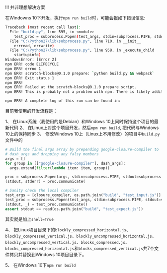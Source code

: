 !!! 并非理想解决方案

在Windowns 10下开发，执行`npm run build`时，可能会报如下错误信息:

``` bash
Traceback (most recent call last):
  File "build.py", line 595, in <module>
    test_proc = subprocess.Popen(test_args, stdin=subprocess.PIPE, stdout=subprocess.PIPE)
  File "C:\Python27\lib\subprocess.py", line 710, in __init__
    errread, errwrite)
  File "C:\Python27\lib\subprocess.py", line 958, in _execute_child
    startupinfo)
WindowsError: [Error 2]
npm ERR! code ELIFECYCLE
npm ERR! errno 1
npm ERR! scratch-blocks@0.1.0 prepare: `python build.py && webpack`
npm ERR! Exit status 1
npm ERR!
npm ERR! Failed at the scratch-blocks@0.1.0 prepare script.
npm ERR! This is probably not a problem with npm. There is likely additional logging output above.

npm ERR! A complete log of this run can be found in:
```

目前我使用的开发流程是：

1、 在Linux系统（我使用的是Debian）和Windows 10上同时保持这个项目的最新代码
2、 在Linux上对这个项目开发，然后`npm run build`, 把代码与Windows 10上的保持同步
3、 修改Windows 10上（Linux上不用修改）的项目中`build.py`文件中的

``` python
# Build the final args array by prepending google-closure-compiler to
# dash_args and dropping any falsy members
args = []
for group in [["google-closure-compiler"], dash_args]:
  args.extend(filter(lambda item: item, group))

proc = subprocess.Popen(args, stdin=subprocess.PIPE, stdout=subprocess.PIPE, shell=True)
(stdout, stderr) = proc.communicate(

# Sanity check the local compiler
test_args = [closure_compiler, os.path.join("build", "test_input.js")]
test_proc = subprocess.Popen(test_args, stdin=subprocess.PIPE, stdout=subprocess.PIPE, shell=True)
(stdout, _) = test_proc.communicate()
assert stdout == read(os.path.join("build", "test_expect.js"))
```

其实就是加上`shell=True`

4、 把Linux项目目录下的`blockly_compressed_horizontal.js`、`blockly_compressed_vertical.js`、`blockly_uncompressed_horizontal.js`、`blockly_uncompressed_vertical.js`、`blocks_compressed.js`、`blocks_compressed_horizontal.js`和`blocks_compressed_vertical.js`共7个文件拷贝并替换到Windows 10项目目录下。

5、 在Windows 10下`npm run build`